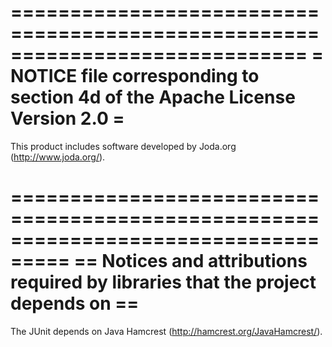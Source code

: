 =============================================================================
= NOTICE file corresponding to section 4d of the Apache License Version 2.0 =
=============================================================================
This product includes software developed by
Joda.org (http://www.joda.org/).


===================================================================================
==  Notices and attributions required by libraries that the project depends on   ==
===================================================================================

The JUnit depends on Java Hamcrest (http://hamcrest.org/JavaHamcrest/).
